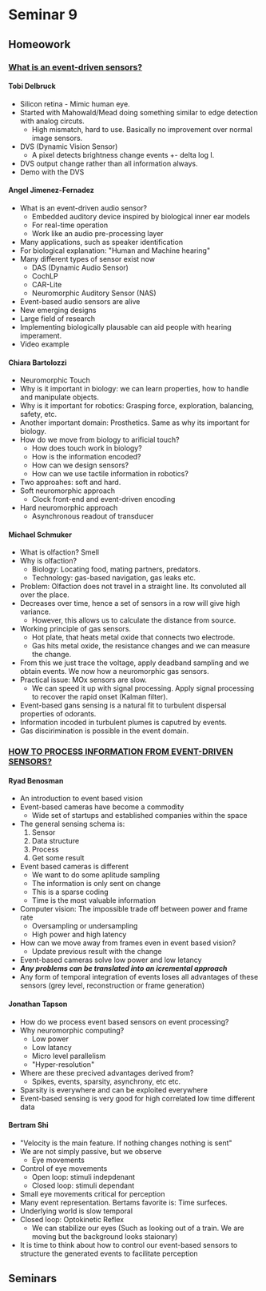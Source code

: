 # Seminar 9

## Homeowork
### [What is an event-driven sensors?](https://tube.switch.ch/videos/5a6c3a74)
#### Tobi Delbruck
* Silicon retina - Mimic human eye.
* Started with Mahowald/Mead doing something similar to edge detection with analog circuts.
	- High mismatch, hard to use. Basically no improvement over normal image sensors.
* DVS (Dynamic Vision Sensor)
	- A pixel detects brightness change events +- delta log I.
* DVS output change rather than all information always.
* Demo with the DVS

#### Angel Jimenez-Fernadez
* What is an event-driven audio sensor?
	- Embedded auditory device inspired by biological inner ear models
	- For real-time operation
	- Work like an audio pre-processing layer
* Many applications, such as speaker identification
* For biological explanation: "Human and Machine hearing"
* Many different types of sensor exist now
	- DAS (Dynamic Audio Sensor)
	- CochLP
	- CAR-Lite
	- Neuromorphic Auditory Sensor (NAS)
* Event-based audio sensors are alive
* New emerging designs
* Large field of research
* Implementing biologically plausable can aid people with hearing imperament.
* Video example

#### Chiara Bartolozzi
* Neuromorphic Touch
* Why is it important in biology: we can learn properties, how to handle and manipulate objects.
* Why is it important for robotics: Grasping force, exploration, balancing, safety, etc.
* Another important domain: Prosthetics. Same as why its important for biology.
* How do we move from biology to arificial touch?
	- How does touch work in biology?
	- How is the information encoded?
	- How can we design sensors?
	- How can we use tactile information in robotics?
* Two approahes: soft and hard.
* Soft neuromorphic approach
	- Clock front-end and event-driven encoding
* Hard neuromorphic approach
	- Asynchronous readout of transducer

#### Michael Schmuker
* What is olfaction? Smell
* Why is olfaction?
	- Biology: Locating food, mating partners, predators.
	- Technology: gas-based navigation, gas leaks etc.
* Problem: Olfaction does not travel in a straight line. Its convoluted all over the place.
* Decreases over time, hence a set of sensors in a row will give high variance.
	- However, this allows us to calculate the distance from source.
* Working principle of gas sensors.
	- Hot plate, that heats metal oxide that connects two electrode. 
	- Gas hits metal oxide, the resistance changes and we can measure the change.
* From this we just trace the voltage, apply deadband sampling and we obtain events. We now how a neuromorphic gas sensors.
* Practical issue: MOx sensors are slow.
	- We can speed it up with signal processing. Apply signal processing to recover the rapid onset (Kalman filter).
* Event-based gans sensing is a natural fit to turbulent dispersal properties of odorants.
* Information incoded in turbulent plumes is caputred by events.
* Gas discirimination is possible in the event domain.


### [HOW TO PROCESS INFORMATION FROM EVENT-DRIVEN SENSORS?](https://tube.switch.ch/videos/kTa2YuDI3n)

#### Ryad Benosman
* An introduction to event based vision
* Event-based cameras have become a commodity
	- Wide set of startups and established companies within the space
* The general sensing schema is:
	1. Sensor
	2. Data structure
	3. Process
	4. Get some result
* Event based cameras is different
	- We want to do some aplitude sampling
	- The information is only sent on change
	- This is a sparse coding
	- Time is the most valuable information
* Computer vision: The impossible trade off between power and frame rate
	- Oversampling or undersampling
	- High power and high latency
* How can we move away from frames even in event based vision?
	- Update previous result with the change
* Event-based cameras solve low power and low letancy
* ***Any problems can be translated into an icremental approach***
* Any form of temporal integration of events loses all advantages of these sensors (grey level, reconstruction or frame generation)

#### Jonathan Tapson
* How do we process event based sensors on event processing?
* Why neuromorphic computing?
	- Low power
	- Low latancy
	- Micro level parallelism
	- "Hyper-resolution"
* Where are these precived advantages derived from?
	- Spikes, events, sparsity, asynchrony, etc etc.
* Sparsity is everywhere and can be exploited everywhere
* Event-based sensing is very good for high correlated low time different data

#### Bertram Shi
* "Velocity is the main feature. If nothing changes nothing is sent"
* We are not simply passive, but we observe
	- Eye movements
* Control of eye movements
	- Open loop: stimuli indepdenant
	- Closed loop: stimuli dependant
* Small eye movements critical for perception
* Many event representation. Bertams favorite is: Time surfeces.
* Underlying world is slow temporal
* Closed loop: Optokinetic Reflex
	- We can stabilize our eyes (Such as looking out of a train. We are moving but the background looks staionary)
* It is time to think about how to control our event-based sensors to structure the generated events to facilitate perception


## Seminars 
